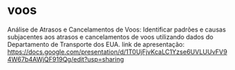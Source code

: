 # voos
Análise de Atrasos e Cancelamentos de Voos: Identificar padrões e causas subjacentes aos atrasos e cancelamentos de voos utilizando dados do Departamento de Transporte dos EUA. link de apresentação: https://docs.google.com/presentation/d/1T0UjFjvKcaLC1Yzse6UVLUUvFV94W67b4AWjQF919Qg/edit?usp=sharing 

